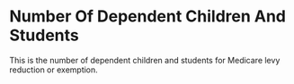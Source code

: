 # Number Of Dependent Children And Students
This is the number of dependent children and students for Medicare levy reduction or exemption.